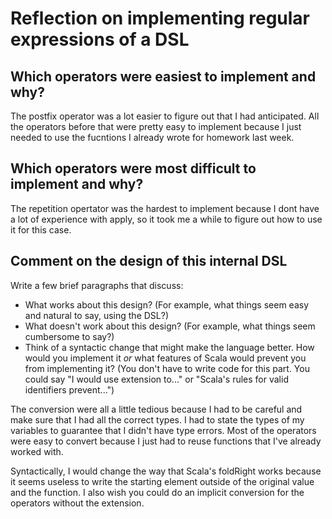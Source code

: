 # Reflection on implementing regular expressions of a DSL

## Which operators were easiest to implement and why?
The postfix operator was a lot easier to figure out that I had anticipated. All the operators before that were pretty easy to implement because I just needed to use the fucntions I already wrote for homework last week.

## Which operators were most difficult to implement and why?
The repetition opertator was the hardest to implement because I dont have a lot of experience with apply, so it took me a while to figure out how to use it for this case.

## Comment on the design of this internal DSL

Write a few brief paragraphs that discuss:

- What works about this design? (For example, what things seem easy and
  natural to say, using the DSL?)
- What doesn't work about this design? (For example, what things seem
  cumbersome to say?)
- Think of a syntactic change that might make the language better. How would
  you implement it _or_ what features of Scala would prevent you from
  implementing it? (You don't have to write code for this part. You could say
  "I would use extension to..." or "Scala's rules for valid
  identifiers prevent...")

The conversion were all a little tedious because I had to be careful and make sure that I had all the correct types. I had to state the types of my variables to guarantee that I didn't have type errors. Most of the operators were easy to convert because I just had to reuse functions that I've already worked with. 

Syntactically, I would change the way that Scala's foldRight works because it seems useless to write the starting element outside of the original value and the function. I also wish you could do an implicit conversion for the operators without the extension. 
